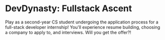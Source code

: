 # DevDynasty: Fullstack Ascent

Play as a second-year CS student undergoing the application process for a full-stack developer internship! You'll experience resume building, choosing a company to apply to, and interviews. Will you get the offer?!

